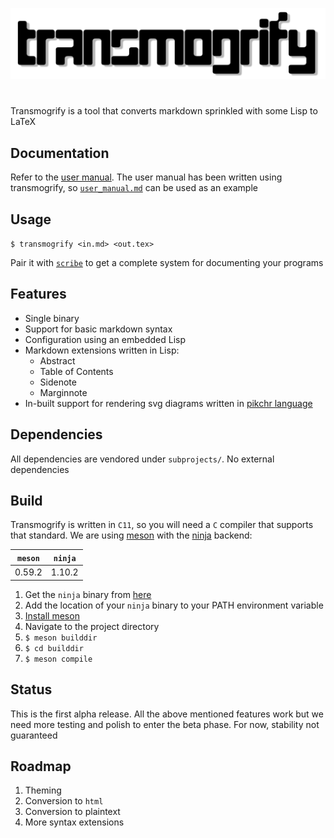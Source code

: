 ![transmogrify](logo.png)
# 
Transmogrify is a tool that converts markdown sprinkled with some Lisp to LaTeX

## Documentation
Refer to the [user manual](user_manual/user_manual.pdf). The user manual has been
written using transmogrify, so [`user_manual.md`](user_manual/user_manual.md) can be used as an example

## Usage
```$ transmogrify <in.md> <out.tex>```

Pair it with [`scribe`](https://github.com/abhirag/scribe) to get a complete system for documenting your programs

## Features
- Single binary
- Support for basic markdown syntax
- Configuration using an embedded Lisp
- Markdown extensions written in Lisp:
    - Abstract
    - Table of Contents
    - Sidenote
    - Marginnote
- In-built support for rendering svg diagrams written in [pikchr language](https://pikchr.org/home/doc/trunk/homepage.md)

## Dependencies
All dependencies are vendored under `subprojects/`. No external dependencies 

## Build
Transmogrify is written in `C11`, so you will need a `C` compiler that supports that standard.
We are using [meson](https://mesonbuild.com/) with the [ninja](https://ninja-build.org/) backend:

| `meson`       | `ninja`       |
| ------------- | ------------- |
| 0.59.2        | 1.10.2        |

1. Get the `ninja` binary from [here](https://github.com/ninja-build/ninja/releases)
2. Add the location of your `ninja` binary to your PATH environment variable
3. [Install meson](https://mesonbuild.com/Quick-guide.html)
4. Navigate to the project directory
5. `$ meson builddir`
6. `$ cd builddir`
7. `$ meson compile`

## Status
This is the first alpha release. All the above mentioned features work
but we need more testing and polish to enter the beta phase. For now, stability
not guaranteed

## Roadmap
1. Theming
2. Conversion to `html`
3. Conversion to plaintext
4. More syntax extensions


